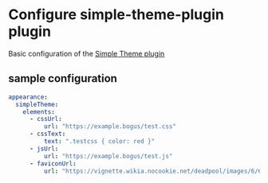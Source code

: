 # Configure simple-theme-plugin plugin

Basic configuration of the [Simple Theme plugin](https://plugins.jenkins.io/simple-theme-plugin)

## sample configuration

```yaml
appearance:
  simpleTheme:
    elements:
      - cssUrl:
          url: "https://example.bogus/test.css"
      - cssText:
          text: ".testcss { color: red }"
      - jsUrl:
          url: "https://example.bogus/test.js"
      - faviconUrl:
          url: "https://vignette.wikia.nocookie.net/deadpool/images/6/64/Favicon.ico"
```

